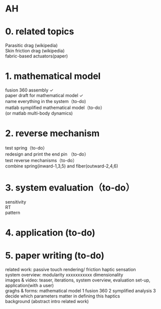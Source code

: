 # AH
# 0. related topics
Parasitic drag (wikipedia)  
Skin friction drag (wikipedia)  
fabric-based actuators(paper)  
# 1. mathematical model
fusion 360 assembly ✓     
paper draft for mathematical model ✓  
name everything in the system（to-do)  
matlab symplified mathematical model（to-do）   
(or matlab multi-body dynamics)   
# 2. reverse mechanism
test spring（to-do）  
redesign and print the end pin （to-do）  
test reverse mechanisms（to-do）  
combine spring(inward-1,3,5) and fiber(outward-2,4,6)
# 3. system evaluation（to-do）
sensitivity    
RT  
pattern  
# 4. application (to-do)
# 5. paper writing (to-do)
related work: passive touch rendering/ friction haptic sensation  
system overview: modularity xxxxxxxxxxx dimensionality  
images & video: teaser, iterations, system overview, evaluation set-up, application(with a user)  
graghs & forms: mathematical model 1 fusion 360 2 symplified analysis 3 decide which parameters matter in defining this haptics  
background (abstract intro related work)
